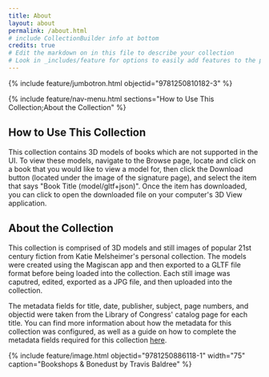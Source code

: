```yaml
---
title: About
layout: about
permalink: /about.html
# include CollectionBuilder info at bottom
credits: true
# Edit the markdown on in this file to describe your collection
# Look in _includes/feature for options to easily add features to the page
---
```


{% include feature/jumbotron.html objectid="9781250810182-3" %}

{% include feature/nav-menu.html sections="How to Use This Collection;About the Collection" %}

## How to Use This Collection

This collection contains 3D models of books which are not supported in the UI. To view these models, navigate to the Browse page, locate and click on a book that you would like to view a model for, then click the Download button (located under the image of the signature page), and select the item that says "Book Title (model/gltf+json)". Once the item has downloaded, you can click to open the downloaded file on your computer's 3D View application. 

## About the Collection

This collection is comprised of 3D models and still images of popular 21st century fiction from Katie Melsheimer's personal collection. The models were created using the Magiscan app and then exported to a GLTF file format before being loaded into the collection. Each still image was caputred, edited, exported as a JPG file, and then uploaded into the collection.   

  
The metadata fields for title, date, publisher, subject, page numbers, and objectid were taken from the Library of Congress' catalog page for each title. You can find more information about how the metadata for this collection was configured, as well as a guide on how to complete the metadata fields required for this collection [here](https://docs.google.com/document/d/1DmbsjVqlAgDVZoumsQ3CbgYSKEmactEOl21RY-A-cTY/edit?usp=sharing).  

{% include feature/image.html objectid="9781250886118-1" width="75" caption="Bookshops & Bonedust by Travis Baldree" %}
